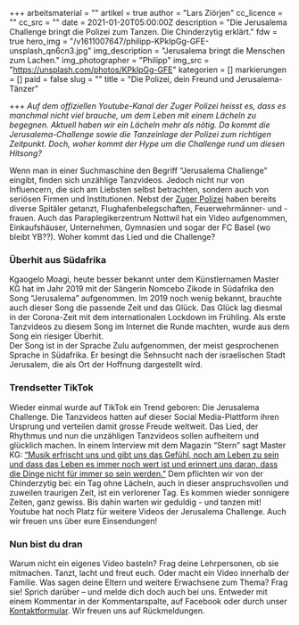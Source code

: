 +++
arbeitsmaterial = ""
artikel = true
author = "Lars Ziörjen"
cc_licence = ""
cc_src = ""
date = 2021-01-20T05:00:00Z
description = "Die Jerusalema Challenge bringt die Polizei zum Tanzen. Die Chinderzytig erklärt."
fdw = true
hero_img = "/v1611007647/philipp-KPkIpGg-GFE-unsplash_qn6cn3.jpg"
img_description = "Jerusalema bringt die Menschen zum Lachen."
img_photographer = "Philipp"
img_src = "https://unsplash.com/photos/KPkIpGg-GFE"
kategorien = []
markierungen = []
paid = false
slug = ""
title = "Die Polizei, dein Freund und Jerusalema-Tänzer"

+++
_Auf dem offiziellen Youtube-Kanal der Zuger Polizei heisst es, dass es manchmal nicht viel brauche, um dem Leben mit einem Lächeln zu begegnen. Aktuell haben wir ein Lächeln mehr als nötig. Da kommt die Jerusalema-Challenge sowie die Tanzeinlage der Polizei zum richtigen Zeitpunkt. Doch, woher kommt der Hype um die Challenge rund um diesen Hitsong?_

Wenn man in einer Suchmaschine den Begriff “Jerusalema Challenge” eingibt, finden sich unzählige Tanzvideos. Jedoch nicht nur von Influencern, die sich am Liebsten selbst betrachten, sondern auch von seriösen Firmen und Institutionen. Nebst der [Zuger Polizei](https://www.youtube.com/watch?v=70eP5UIl3dE) haben bereits diverse Spitäler getanzt, Flughafenbelegschaften, Feuerwehrmänner- und -frauen. Auch das Paraplegikerzentrum Nottwil hat ein Video aufgenommen, Einkaufshäuser, Unternehmen, Gymnasien und sogar der FC Basel (wo bleibt YB??). Woher kommt das Lied und die Challenge?

### Überhit aus Südafrika

Kgaogelo Moagi, heute besser bekannt unter dem Künstlernamen Master KG hat im Jahr 2019 mit der Sängerin Nomcebo Zikode in Südafrika den Song “Jerusalema” aufgenommen. Im 2019 noch wenig bekannt, brauchte auch dieser Song die passende Zeit und das Glück. Das Glück lag diesmal in der Corona-Zeit mit dem internationalen Lockdown im Frühling. Als erste Tanzvideos zu diesem Song im Internet die Runde machten, wurde aus dem Song ein riesiger Überhit.  
Der Song ist in der Sprache Zulu aufgenommen, der meist gesprochenen Sprache in Südafrika. Er besingt die Sehnsucht nach der israelischen Stadt Jerusalem, die als Ort der Hoffnung dargestellt wird.

### Trendsetter TikTok

Wieder einmal wurde auf TikTok ein Trend geboren: Die Jerusalema Challenge. Die Tanzvideos hatten auf dieser Social Media-Plattform ihren Ursprung und verteilen damit grosse Freude weltweit. Das Lied, der Rhythmus und nun die unzähligen Tanzvideos sollen aufheitern und glücklich machen. In einem Interview mit dem Magazin “Stern” sagt Master KG: [“Musik erfrischt uns und gibt uns das Gefühl, noch am Leben zu sein und dass das Leben es immer noch wert ist und erinnert uns daran, dass die Dinge nicht für immer so sein werden.”](https://www.stern.de/lifestyle/leute/jerusalema-dance-challenge--das-steckt-hinter-dem-internet-phaenomen-9502604.html) Dem pflichten wir von der Chinderzytig bei: ein Tag ohne Lächeln, auch in dieser anspruchsvollen und zuweilen traurigen Zeit, ist ein verlorener Tag. Es kommen wieder sonnigere Zeiten, ganz gewiss. Bis dahin warten wir geduldig - und tanzen mit! Youtube hat noch Platz für weitere Videos der Jerusalema Challenge. Auch wir freuen uns über eure Einsendungen!

### Nun bist du dran

Warum nicht ein eigenes Video basteln? Frag deine Lehrpersonen, ob sie mitmachen. Tanzt, lacht und freut euch. Oder macht ein Video innerhalb der Familie. Was sagen deine Eltern und weitere Erwachsene zum Thema? Frag sie! Sprich darüber – und melde dich doch auch bei uns. Entweder mit einem Kommentar in der Kommentarspalte, auf Facebook oder durch unser [Kontaktformular](https://www.chinderzytig.ch/kontakt/). Wir freuen uns auf Rückmeldungen.